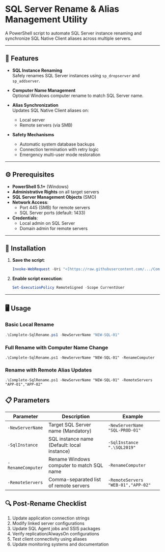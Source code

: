 # SQL Server Rename & Alias Management Utility

A PowerShell script to automate SQL Server instance renaming and synchronize SQL Native Client aliases across multiple servers.

---

## 📌 Features

- **SQL Instance Renaming**  
  Safely renames SQL Server instances using `sp_dropserver` and `sp_addserver`.
  
- **Computer Name Management**  
  Optional Windows computer rename to match SQL Server name.

- **Alias Synchronization**  
  Updates SQL Native Client aliases on:
  - Local server
  - Remote servers (via SMB)

- **Safety Mechanisms**  
  - Automatic system database backups
  - Connection termination with retry logic
  - Emergency multi-user mode restoration

---

## ⚙️ Prerequisites

- **PowerShell 5.1+** (Windows)
- **Administrative Rights** on all target servers
- **SQL Server Management Objects** (SMO)
- **Network Access**:
  - Port 445 (SMB) for remote servers
  - SQL Server ports (default: 1433)
- **Credentials**:
  - Local admin on SQL Server
  - Domain admin for remote servers

---

## 🚀 Installation

1. **Save the script**:
    ```powershell
    Invoke-WebRequest -Uri "<[https://raw.githubusercontent.com/.../Complete-SqlRename.ps1](https://raw.githubusercontent.com/mohsinis/SQL-Server-Rename-Manager/refs/heads/main/Complete-SqlRename.ps1)>" -OutFile "Complete-SqlRename.ps1"
    ```

2. **Enable script execution**:
    ```powershell
    Set-ExecutionPolicy RemoteSigned -Scope CurrentUser
    ```

---

## 🖥️ Usage

### Basic Local Rename
```powershell
.\Complete-SqlRename.ps1 -NewServerName "NEW-SQL-01"
```

### Full Rename with Computer Name Change
```
.\Complete-SqlRename.ps1 -NewServerName "NEW-SQL-01" -RenameComputer
```

### Rename with Remote Alias Updates
```
.\Complete-SqlRename.ps1 -NewServerName "NEW-SQL-01" -RemoteServers "APP-01","APP-02"
```
## 📋 Parameters

| Parameter         | Description                                  | Example                      |
|-------------------|----------------------------------------------|------------------------------|
| `-NewServerName`  | Target SQL Server name (Mandatory)           | `-NewServerName "SQL-PROD-01"` |
| `-SqlInstance`    | SQL instance name (Default: local instance)  | `-SqlInstance ".\SQL2019"`     |
| `-RenameComputer` | Rename Windows computer to match SQL name    | `-RenameComputer`             |
| `-RemoteServers`  | Comma-separated list of remote servers       | `-RemoteServers "WEB-01","APP-02"` |

## 🔍 Post-Rename Checklist

1. Update application connection strings
2. Modify linked server configurations
3. Update SQL Agent jobs and SSIS packages
4. Verify replication/AlwaysOn configurations
5. Test client connectivity using aliases
6. Update monitoring systems and documentation





